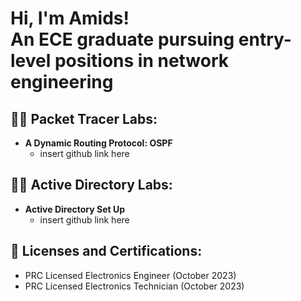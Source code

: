 <h1>Hi, I'm Amids! <br/>An ECE graduate pursuing entry-level positions in network engineering

<h2>👨‍💻 Packet Tracer Labs:</h2>

- <b>A Dynamic Routing Protocol: OSPF</b>
  - insert github link here


<h2>👨‍💻 Active Directory Labs:</h2>

- <b>Active Directory Set Up</b>
  - insert github link here
 
<h2>📜 Licenses and Certifications: </h2>

- PRC Licensed Electronics Engineer (October 2023)
- PRC Licensed Electronics Technician (October 2023)






